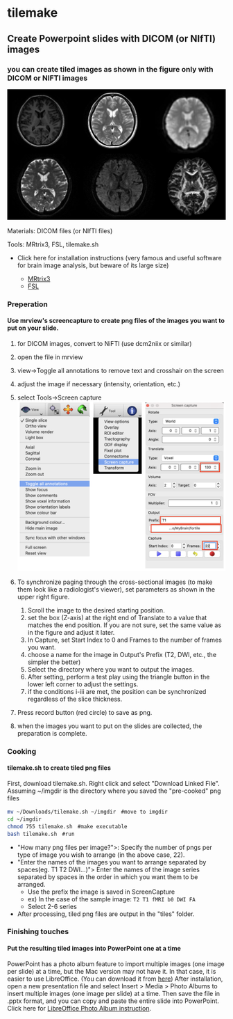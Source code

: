 # tilemake

## Create Powerpoint slides with DICOM (or NIfTI) images

### you can create tiled images as shown in the figure only with DICOM or NIFTI images

![0](2022-11-10-22-58-00.png)

Materials: DICOM files (or NIfTI files)

Tools: MRtrix3, FSL, tilemake.sh

* Click here for installation instructions (very famous and useful software for brain image analysis, but beware of its large size)

  * [MRtrix3](https://github.com/MRtrix3/homebrew-mrtrix3)
  * [FSL](https://fsl.fmrib.ox.ac.uk/fsl/fslwiki/FslInstallation)

### Preperation

#### Use mrview's screencapture to create  png files of the images you want to put on your slide.

1. for DICOM images, convert to NiFTI (use dcm2niix or similar)
1. open the file in mrview
1. view→Toggle all annotations to remove text and crosshair on the screen
1. adjust the image if necessary (intensity, orientation, etc.)
2. select Tools→Screen capture
![](2022-12-26-19-11-11.png)
1. To synchronize paging through the cross-sectional images (to make them look like a radiologist's viewer), set parameters as shown in the upper right figure.

    1. Scroll the image to the desired starting position.
    2. set the box (Z-axis) at the right end of Translate to a value that matches the end position. If you are not sure, set the same value as in the figure and adjust it later.
    3. In Capture, set Start Index to 0 and Frames to the number of frames you want.
    4. choose a name for the image in Output's Prefix (T2, DWI, etc., the simpler the better)
    5. Select the directory where you want to output the images.
    6. After setting, perform a test play using the triangle button in the lower left corner to adjust the settings.
    7. if the conditions i-iii are met, the position can be synchronized regardless of the slice thickness.

2. Press record button (red circle) to save as png.
3. when the images you want to put on the slides are collected, the preparation is complete.

### Cooking

#### tilemake.sh to create tiled png files

First, download tilemake.sh. Right click and select "Download Linked File".
Assuming ~/imgdir is the directory where you saved the "pre-cooked" png files

```bash
mv ~/Downloads/tilemake.sh ~/imgdir　#move to imgdir
cd ~/imgdir
chmod 755 tilemake.sh　#make executable
bash tilemake.sh　#run
```

- "How many png files per image?">: Specify the number of pngs per type of image you wish to arrange (in the above case, 22).
- "Enter the names of the images you want to arrange separated by spaces(eg. T1 T2 DWI...)"> Enter the names of the image series separated by spaces in the order in which you want them to be arranged.
  - Use the prefix the image is saved in ScreenCapture
  - ex) In the case of the sample image: `T2 T1 fMRI b0 DWI FA`
  - Select 2-6 series
- After processing, tiled png files are output in the "tiles" folder.
  
### Finishing touches

#### Put the resulting tiled images into PowerPoint one at a time

PowerPoint has a photo album feature to import multiple images (one image per slide) at a time, but the Mac version may not have it. In that case, it is easier to use LibreOffice. (You can download it from [here][1])
After installation, open a new presentation file and select Insert > Media > Photo Albums to insert multiple images (one image per slide) at a time. Then save the file in .pptx format, and you can copy and paste the entire slide into PowerPoint.
Click here for [LibreOffice Photo Album instruction][2].

[1]:https://www.libreoffice.org
[2]:https://help.libreoffice.org/7.4/ro/text/simpress/guide/photo_album.html?&DbPAR=SHARED&System=MAC
